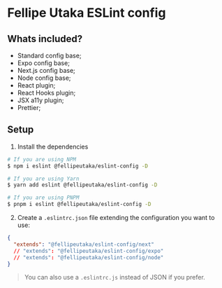 # Fellipe Utaka ESLint config

## Whats included?

- Standard config base;
- Expo config base;
- Next.js config base;
- Node config base;
- React plugin;
- React Hooks plugin;
- JSX a11y plugin;
- Prettier;

## Setup

1. Install the dependencies

```bash
# If you are using NPM
$ npm i eslint @fellipeutaka/eslint-config -D

# If you are using Yarn
$ yarn add eslint @fellipeutaka/eslint-config -D

# If you are using PNPM
$ pnpm i eslint @fellipeutaka/eslint-config -D
```

2. Create a `.eslintrc.json` file extending the configuration you want to use:

```json
{
  "extends": "@fellipeutaka/eslint-config/next"
  // "extends": "@fellipeutaka/eslint-config/expo"
  // "extends": "@fellipeutaka/eslint-config/node"
}
```

> You can also use a `.eslintrc.js` instead of JSON if you prefer.
